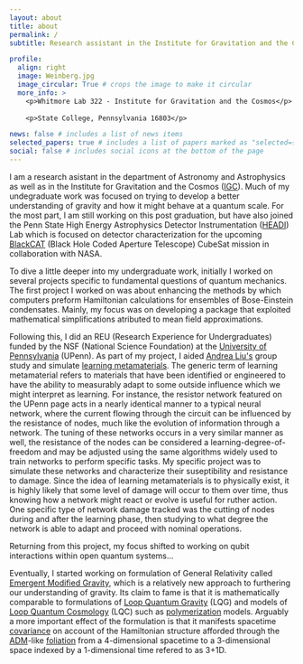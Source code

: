 ```yaml
---
layout: about
title: about
permalink: /
subtitle: Research assistant in the Institute for Gravitation and the Cosmos and the Department of Astronomy and Astrophysics.

profile:
  align: right
  image: Weinberg.jpg
  image_circular: True # crops the image to make it circular
  more_info: >
    <p>Whitmore Lab 322 - Institute for Gravitation and the Cosmos</p>
    
    <p>State College, Pennsylvania 16803</p>

news: false # includes a list of news items
selected_papers: true # includes a list of papers marked as "selected={true}"
social: false # includes social icons at the bottom of the page
---
```



I am a research asistant in the department of Astronomy and Astrophysics as well as in the Institute for Gravitation and the Cosmos ([IGC](https://igc.psu.edu)). Much of my undegraduate work was focused on trying to develop a better understanding of gravity and how it might behave at a quantum scale. For the most part, I am still working on this post graduation, but have also joined the Penn State High Energy Astrophysics Detector Instrumentation ([HEADI](https://sites.psu.edu/headilab/)) Lab which is focused on detector characterization for the upcoming [BlackCAT](https://techport.nasa.gov/view/96341) (Black Hole Coded Aperture Telescope) CubeSat mission in collaboration with NASA.

To dive a little deeper into my undergraduate work, initially I worked on several projects specific to fundamental questions of quantum mechanics. The first project I worked on was about enhancing the methods by which computers preform Hamiltonian calculations for ensembles of Bose-Einstein condensates. Mainly, my focus was on developing a package that exploited mathematical simplifications atributed to mean field approximations. 

Following this, I did an REU (Research Experience for Undergraduates) funded by the NSF (National Science Foundation) at the [University of Pennsylvania](https://www.lrsm.upenn.edu/outreach/reu/) (UPenn). As part of my project, I aided [Andrea Liu's](https://live-sas-physics.pantheon.sas.upenn.edu/people/standing-faculty/andrea-liu) group study and simulate [learning metamaterials](https://www.lrsm.upenn.edu/highlight/an-electronic-metamaterial-capable-of-decentralized-physics-driven-learning/). The generic term of learning metamaterial refers to materials that have been identified or engineered to have the ability to measurably adapt to some outside influence which we might interpret as learning. For instance, the resistor network featured on the UPenn page acts in a nearly identical manner to a typical neural network, where the current flowing through the circuit can be influenced by the resistance of nodes, much like the evolution of information through a network. The tuning of these networks occurs in a very similar manner as well, the resistance of the nodes can be considered a learning-degree-of-freedom and may be adjusted using the same algorithms widely used to train networks to perform specific tasks. My specific project was to simulate these networks and characterize their suseptibility and resistance to damage. Since the idea of learning metamaterials is to physically exist, it is highly likely that some level of damage will occur to them over time, thus knowing how a network might react or evolve is useful for ruther action. One specific type of network damage tracked was the cutting of nodes during and after the learning phase, then studying to what degree the network is able to adapt and proceed with nominal operations.

Returning from this project, my focus shifted to working on qubit interactions within open quantum systems...

Eventually, I started working on formulation of General Relativity called [Emergent Modified Gravity](https://arxiv.org/abs/2404.06375), which is a relatively new approach to furthering our understanding of gravity. Its claim to fame is that it is mathematically comparable to formulations of [Loop Quantum Gravity](https://arxiv.org/abs/2104.04394) (LQG) and models of [Loop Quantum Cosmology](https://arxiv.org/abs/gr-qc/0601085) (LQC) such as [polymerization](https://par.nsf.gov/servlets/purl/10323847) models. Arguably a more important effect of the formulation is that it manifests spacetime [covariance](https://journals.aps.org/prd/abstract/10.1103/PhysRevD.108.084066) on account of the Hamiltonian structure afforded through the [ADM](https://arxiv.org/pdf/2210.10103)-like [foliation](https://en.wikipedia.org/wiki/Foliation) from a 4-dimensional spacetime to a 3-dimensional space indexed by a 1-dimensional time refered to as 3+1D. 
